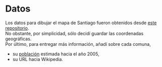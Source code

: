 
# Datos

Los datos para dibujar el mapa de Santiago fueron obtenidos desde
[este repositorio](https://github.com/jlhonora/geo).  
No obstante, por simplicidad,
sólo decidí guardar las coordenadas geográficas.  
Por último, para entregar más información, añadí sobre cada comuna,
- su [población] estimada hacia el año 2005,
- su URL hacia Wikipedia.

[/]:# (Referencias implícitas)

[población]: http://www.novomerc.cl/datos4.html
